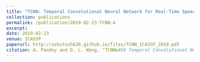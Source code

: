 ```yaml
---
title: "TCNN: Temporal Convolutional Neural Network for Real-Time Speech Enhancement in the Time Domain"
collection: publications
permalink: /publication/2019-02-23-TCNN-4
excerpt: 
date: 2019-02-23
venue: ICASSP
paperurl: http://ashutosh620.github.io/files/TCNN_ICASSP_2019.pdf
citation: A. Pandey and D. L. Wang, "TCNN&#58 Temporal Convolutional Neural Network for Real-time Speech Enhancement in the Time Domain", in <i>proceedings of ICASSP</i>, 2019, pp. 6875-6879.
---
```

